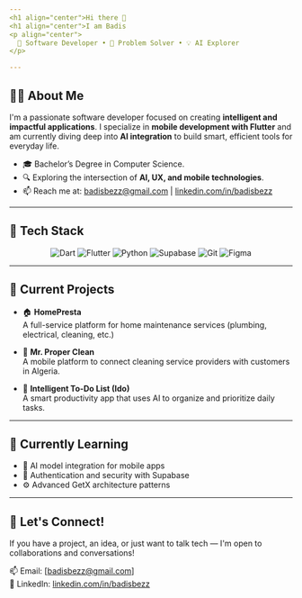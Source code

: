 ```yaml
---
<h1 align="center">Hi there 👋
<h1 align="center">I am Badis
<p align="center">
  🧠 Software Developer • 🎯 Problem Solver • 💡 AI Explorer  
</p>

---
```


## 👨‍💻 About Me

I'm a passionate software developer focused on creating **intelligent and impactful applications**. I specialize in **mobile development with Flutter** and am currently diving deep into **AI integration** to build smart, efficient tools for everyday life.

- 🎓 Bachelor’s Degree in Computer Science.
- 🔍 Exploring the intersection of **AI, UX, and mobile technologies**.
- 📫 Reach me at: badisbezz@gmail.com | [linkedin.com/in/badisbezz](#)

---

## 🧰 Tech Stack

<div align="center">

![Dart](https://img.shields.io/badge/Dart-0175C2?style=for-the-badge&logo=dart&logoColor=white)
![Flutter](https://img.shields.io/badge/Flutter-02569B?style=for-the-badge&logo=flutter&logoColor=white)
![Python](https://img.shields.io/badge/Python-3776AB?style=for-the-badge&logo=python&logoColor=white)
![Supabase](https://img.shields.io/badge/Supabase-3ECF8E?style=for-the-badge&logo=supabase&logoColor=white)
![Git](https://img.shields.io/badge/Git-F05032?style=for-the-badge&logo=git&logoColor=white)
![Figma](https://img.shields.io/badge/Figma-F24E1E?style=for-the-badge&logo=figma&logoColor=white)

</div>

---

## 🧠 Current Projects

- 🏠 **HomePresta**  
  A full-service platform for home maintenance services (plumbing, electrical, cleaning, etc.)

- 🧼 **Mr. Proper Clean**  
  A mobile platform to connect cleaning service providers with customers in Algeria.

- 📱 **Intelligent To-Do List (Ido)**  
  A smart productivity app that uses AI to organize and prioritize daily tasks.

---
<!--
## 📊 GitHub Stats

<p align="center">
  <img src="https://github-readme-stats.vercel.app/api?username=badisbezzina&show_icons=true&theme=radical" alt="GitHub Stats" />
  <img src="https://github-readme-stats.vercel.app/api/top-langs/?username=badisbezzina&layout=compact&theme=radical" alt="Top Languages" />
</p>
-->


## 🌱 Currently Learning

- 🤖 AI model integration for mobile apps
- 🔐 Authentication and security with Supabase
- ⚙️ Advanced GetX architecture patterns

---

## 💬 Let's Connect!

If you have a project, an idea, or just want to talk tech — I'm open to collaborations and conversations!

📫 Email: [badisbezz@gmail.com]  
🔗 LinkedIn: [linkedin.com/in/badisbezz](#)


<!--
**badisbezz/badisbezz** is a ✨ _special_ ✨ repository because its `README.md` (this file) appears on your GitHub profile.

Here are some ideas to get you started:

- 🔭 I’m currently working on ...
- 🌱 I’m currently learning ...
- 👯 I’m looking to collaborate on ...
- 🤔 I’m looking for help with ...
- 💬 Ask me about ...
- 📫 How to reach me: ...
- 😄 Pronouns: ...
- ⚡ Fun fact: ...
-->
